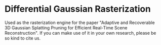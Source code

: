 # Differential Gaussian Rasterization

Used as the rasterization engine for the paper "Adaptive and Recoverable 3D Gaussian Splatting Pruning for Efficient Real-Time Scene Reconstruction". If you can make use of it in your own research, please be so kind to cite us.
